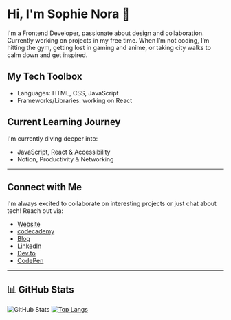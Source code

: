 # Hi, I'm Sophie Nora 👋

I'm a Frontend Developer, passionate about design and collaboration. 
Currently working on projects in my free time. 
When I’m not coding, I’m hitting the gym, 
getting lost in gaming and anime, 
or taking city walks to calm down 
and get inspired.


## My Tech Toolbox
- Languages: HTML, CSS, JavaScript
- Frameworks/Libraries: working on React

## Current Learning Journey
I'm currently diving deeper into:
- JavaScript, React & Accessibility 
- Notion, Productivity & Networking

---

## Connect with Me
I'm always excited to collaborate on interesting projects or just chat about tech! Reach out via:

- [Website](https://sophienora.com)
- [codecademy](https://www.codecademy.com/profiles/zofienora) 
- [Blog](https://noracodes.hashnode.dev)
- [LinkedIn](https://www.linkedin.com/feed/)
- [Dev.to](https://dev.to/zofienora)
- [CodePen](https://codepen.io/zofienora)

---

## 📊 GitHub Stats
![GitHub Stats](https://github-readme-stats.vercel.app/api?username=zofienora&show_icons=true&theme=radical)
[![Top Langs](https://github-readme-stats.vercel.app/api/top-langs/?username=zofienora&layout=compact&theme=radical)](https://github.com/anuraghazra/github-readme-stats)


